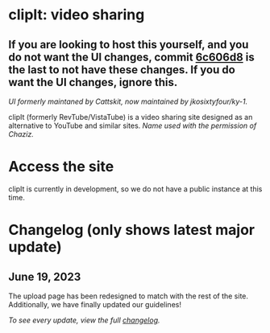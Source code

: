 # clipIt: video sharing
## If you are looking to host this yourself, and you do not want the UI changes, commit [6c606d8](https://github.com/catrilldev/revtube/commit/6c606d8010515ab18c560225570d544bcfdd9677) is the last to not have these changes. If you do want the UI changes, ignore this.

*UI formerly maintaned by Cattskit, now maintained by jkosixtyfour/ky-1.*

clipIt (formerly RevTube/VistaTube) is a video <!--(with audio uploading a feature that was going to be added)--> sharing site designed as an alternative to YouTube and similar sites.
*Name used with the permission of Chaziz.*
# Access the site 
<!--You can access RevTube at https://rev.yoretude.com.-->
<!--~~For the upcoming "Redux" layout, the link is: https://redst0ne.xyz/vistatuberedux~~ (Redux is cancelled)
For the current "skeuo" layout, the link is https://rev.yoretude.com.
-->
clipIt is currently in development, so we do not have a public instance at this time.
# Changelog (only shows latest major update)
## June 19, 2023
The upload page has been redesigned to match with the rest of the site. Additionally, we have finally updated our guidelines!

*To see every update, view the full [changelog](https://github.com/cosmixcode/revtube/blob/semi-2013/changelog.md).*

